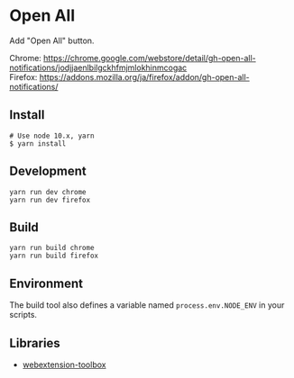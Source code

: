 # Open All

Add "Open All" button.

Chrome: https://chrome.google.com/webstore/detail/gh-open-all-notifications/jodjjaenlbilgckhfmjmlokhinmcogac  
Firefox: https://addons.mozilla.org/ja/firefox/addon/gh-open-all-notifications/

## Install

    # Use node 10.x, yarn
    $ yarn install

## Development

    yarn run dev chrome
    yarn run dev firefox

## Build

    yarn run build chrome
    yarn run build firefox

## Environment

The build tool also defines a variable named `process.env.NODE_ENV` in your scripts.

## Libraries

- [webextension-toolbox](https://github.com/HaNdTriX/webextension-toolbox)
